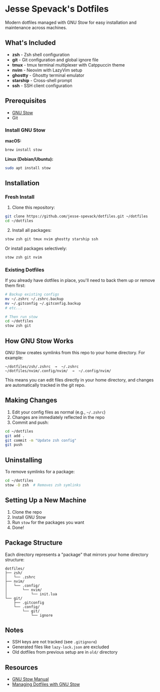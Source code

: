 # Jesse Spevack's Dotfiles

Modern dotfiles managed with GNU Stow for easy installation and maintenance across machines.

## What's Included

- **zsh** - Zsh shell configuration
- **git** - Git configuration and global ignore file
- **tmux** - tmux terminal multiplexer with Catppuccin theme
- **nvim** - Neovim with LazyVim setup
- **ghostty** - Ghostty terminal emulator
- **starship** - Cross-shell prompt
- **ssh** - SSH client configuration

## Prerequisites

- [GNU Stow](https://www.gnu.org/software/stow/)
- Git

### Install GNU Stow

**macOS:**
```bash
brew install stow
```

**Linux (Debian/Ubuntu):**
```bash
sudo apt install stow
```

## Installation

### Fresh Install

1. Clone this repository:
```bash
git clone https://github.com/jesse-spevack/dotfiles.git ~/dotfiles
cd ~/dotfiles
```

2. Install all packages:
```bash
stow zsh git tmux nvim ghostty starship ssh
```

Or install packages selectively:
```bash
stow zsh git nvim
```

### Existing Dotfiles

If you already have dotfiles in place, you'll need to back them up or remove them first:

```bash
# Backup existing configs
mv ~/.zshrc ~/.zshrc.backup
mv ~/.gitconfig ~/.gitconfig.backup
# etc...

# Then run stow
cd ~/dotfiles
stow zsh git
```

## How GNU Stow Works

GNU Stow creates symlinks from this repo to your home directory. For example:

```
~/dotfiles/zsh/.zshrc  →  ~/.zshrc
~/dotfiles/nvim/.config/nvim/  →  ~/.config/nvim/
```

This means you can edit files directly in your home directory, and changes are automatically tracked in the git repo.

## Making Changes

1. Edit your config files as normal (e.g., `~/.zshrc`)
2. Changes are immediately reflected in the repo
3. Commit and push:
```bash
cd ~/dotfiles
git add .
git commit -m "Update zsh config"
git push
```

## Uninstalling

To remove symlinks for a package:
```bash
cd ~/dotfiles
stow -D zsh  # Removes zsh symlinks
```

## Setting Up a New Machine

1. Clone the repo
2. Install GNU Stow
3. Run `stow` for the packages you want
4. Done!

## Package Structure

Each directory represents a "package" that mirrors your home directory structure:

```
dotfiles/
├── zsh/
│   └── .zshrc
├── nvim/
│   └── .config/
│       └── nvim/
│           └── init.lua
└── git/
    ├── .gitconfig
    └── .config/
        └── git/
            └── ignore
```

## Notes

- SSH keys are not tracked (see `.gitignore`)
- Generated files like `lazy-lock.json` are excluded
- Old dotfiles from previous setup are in `old/` directory

## Resources

- [GNU Stow Manual](https://www.gnu.org/software/stow/manual/)
- [Managing Dotfiles with GNU Stow](https://brandon.invergo.net/news/2012-05-26-using-gnu-stow-to-manage-your-dotfiles.html)
